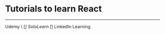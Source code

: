 # Tutorials to learn React

______________________________
 Udemy \\ 
 [*] SoloLearn
[*] LinkedIn Learning
